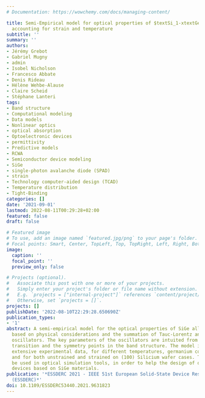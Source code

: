 ```yaml
---
# Documentation: https://wowchemy.com/docs/managing-content/

title: Semi-Empirical model for optical properties of $textSi_1-xtextGe_x$ alloys
  accounting for strain and temperature
subtitle: ''
summary: ''
authors:
- Jérémy Grebot
- Gabriel Mugny
- admin
- Isobel Nicholson
- Francesco Abbate
- Denis Rideau
- Hélène Wehbe-Alause
- Claire Scheid
- Stéphane Lanteri
tags:
- Band structure
- Computational modeling
- Data models
- Nonlinear optics
- optical absorption
- Optoelectronic devices
- permittivity
- Predictive models
- RCWA
- Semiconductor device modeling
- SiGe
- single-photon avalanche diode (SPAD)
- strain
- Technology computer-aided design (TCAD)
- Temperature distribution
- Tight-Binding
categories: []
date: '2021-09-01'
lastmod: 2022-08-11T00:29:28+02:00
featured: false
draft: false

# Featured image
# To use, add an image named `featured.jpg/png` to your page's folder.
# Focal points: Smart, Center, TopLeft, Top, TopRight, Left, Right, BottomLeft, Bottom, BottomRight.
image:
  caption: ''
  focal_point: ''
  preview_only: false

# Projects (optional).
#   Associate this post with one or more of your projects.
#   Simply enter your project's folder or file name without extension.
#   E.g. `projects = ["internal-project"]` references `content/project/deep-learning/index.md`.
#   Otherwise, set `projects = []`.
projects: []
publishDate: '2022-08-10T22:29:28.650690Z'
publication_types:
- '1'
abstract: A semi-empirical model for the optical properties of SiGe alloys is proposed,
  based on physical considerations and the summation of Tauc-Lorentz and parametric
  oscillators. The key parameters of the oscillators are intuited from the optical
  transition and the symmetry points in the band structure. The model is fitted on
  extensive experimental data, for different temperatures, germanium concentrations
  and for both unstrained and strained on (100) Silicium wafer cases. This model can
  be used in optical simulation tools, in order to help the design of optoelectronic
  devices based on SiGe materials.
publication: '*ESSDERC 2021 - IEEE 51st European Solid-State Device Research Conference
  (ESSDERC)*'
doi: 10.1109/ESSDERC53440.2021.9631823
---
```

